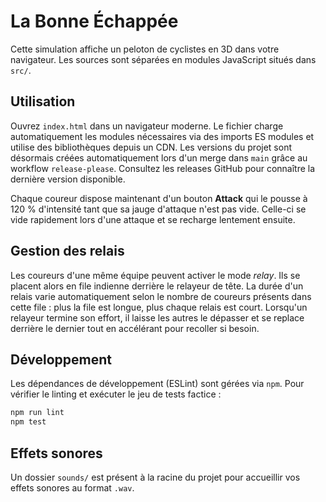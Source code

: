 # La Bonne Échappée

Cette simulation affiche un peloton de cyclistes en 3D dans votre navigateur. Les sources sont séparées en modules JavaScript situés dans `src/`.

## Utilisation
Ouvrez `index.html` dans un navigateur moderne. Le fichier charge automatiquement les modules nécessaires via des imports ES modules et utilise des bibliothèques depuis un CDN.
Les versions du projet sont désormais créées automatiquement lors d'un merge dans `main` grâce au workflow `release-please`. Consultez les releases GitHub pour connaître la dernière version disponible.

Chaque coureur dispose maintenant d'un bouton **Attack** qui le pousse à 120 % d'intensité tant que sa jauge d'attaque n'est pas vide. Celle-ci se vide rapidement lors d'une attaque et se recharge lentement ensuite.

## Gestion des relais

Les coureurs d'une même équipe peuvent activer le mode *relay*. Ils se placent
alors en file indienne derrière le relayeur de tête. La durée d'un relais varie
automatiquement selon le nombre de coureurs présents dans cette file : plus la
file est longue, plus chaque relais est court. Lorsqu'un relayeur termine son
effort, il laisse les autres le dépasser et se replace derrière le dernier tout
en accélérant pour recoller si besoin.

## Développement
Les dépendances de développement (ESLint) sont gérées via `npm`. Pour vérifier le linting et exécuter le jeu de tests factice :

```bash
npm run lint
npm test
```

## Effets sonores

Un dossier `sounds/` est présent à la racine du projet pour accueillir vos effets sonores au format `.wav`.
